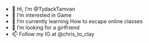 - 👋 Hi, I’m @TydackTamvan
- 👀 I’m interested in Game
- 🌱 I’m currently learning How to escape online classes
- 💞️ I’m looking for a girlfriend
- 📫 Follow my IG at @chris_to_clay

<!---
TydackTamvan/TydackTamvan is a ✨ special ✨ repository because its `README.md` (this file) appears on your GitHub profile.
You can click the Preview link to take a look at your changes.
--->
